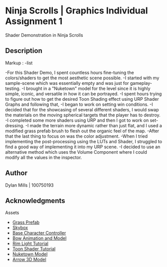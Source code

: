 # Ninja Scrolls | Graphics Individual Assignment 1

Shader Demonstration in Ninja Scrolls

## Description
 Markup : -list

-For this Shader Demo, I spent countless hours fine-tuning the colors/shaders to get the most aesthetic scene possible.
-I started with my sample-scene which was essentially empty and was just for gameplay-testing.
-I brought in a "Nuketown" model for the level since it is highly simple, iconic, and versatile in how it can be portrayed.
-I spent hours trying to figure out how to get the desired Toon Shading effect using URP Shader Graphs and following that,
-I began to work on setting win conditions.
-I decided that for the showcasing of several different shaders, I would swap the materials on the moving spherical targets that the player has to destroy. 
-I completed some more shaders using URP and then I got to work on set-dressing. 
-I made the terrain more dynamic rather than just flat, and I used a modified grass prefab brush to flesh out the organic feel of the map.
-After that the last thing to focus on was the color adjustment. 
-When I tried implementing the post-processing using the LUTs and Shader, I struggled to find a good way of implementing it into my URP scene.
-I decided to use an alternative method which uses the Volume Component where I could modify all the values in the inspector.

## Author

Dylan Mills  | 100750193

## Acknowledgments

Assets
* [Grass Prefab](https://assetstore.unity.com/packages/3d/environments/lowpoly-environment-nature-pack-free-187052)
* [Skybox](https://assetstore.unity.com/packages/2d/textures-materials/sky/fantasy-skybox-free-18353)
* [Base Character Controller](https://assetstore.unity.com/packages/essentials/starter-assets-first-person-character-controller-196525)
* [Bow Animation and Model](https://assetstore.unity.com/packages/tools/animation/standardize-bows-139068)
* [Rim Light Tutorial](https://www.youtube.com/watch?v=jcMRaFF9RRI&ab_channel=NedMakesGames)
* [Toon Shader Tutorial](https://youtu.be/lUmRJRrZfGc)
* [Nuketown Model](https://sketchfab.com/3d-models/nuketown-from-call-of-duty-d692296e16e34d499a6fd7508a0e1b3a)
* [Arrow 3D Model](https://sketchfab.com/3d-models/arrow-3b7c2124180c4b349ca533f0bb4cc955)


